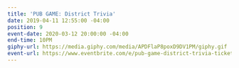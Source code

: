 ```yaml
---
title: 'PUB GAME: District Trivia'
date: 2019-04-11 12:55:00 -04:00
position: 9
event-date: 2020-03-12 20:00:00 -04:00
end-time: 10PM
giphy-url: https://media.giphy.com/media/APDFlaP8poxD9DV1PM/giphy.gif
event-url: https://www.eventbrite.com/e/pub-game-district-trivia-tickets-97013513029
---
```


